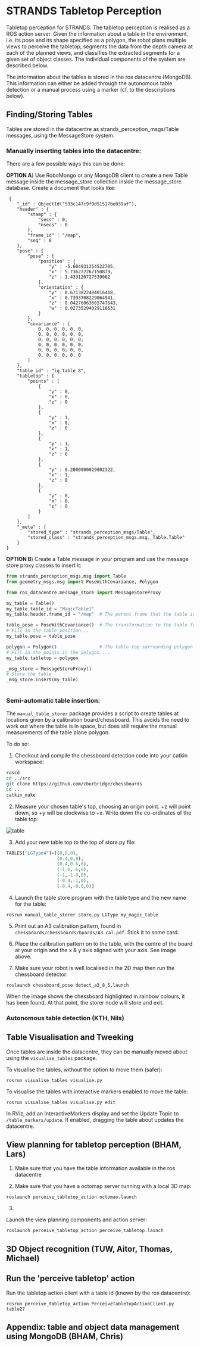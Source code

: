 # STRANDS Tabletop Perception

Tabletop perception for STRANDS. The tabletop perception is realised as a ROS action server. Given the information about a table in the environment, i.e. its pose and its shape specified as a polygon, the robot plans multiple views to perceive the tabletop, segments the data from the depth camera at each of the planned views, and classifies the extracted segments for a given set of object classes. The individual components of the system are described below.

The information about the tables is stored in the ros datacentre (MongoDB). This information can either be added through the autonomous table detection or a manual process using a marker (cf. to the descriptions below). 

## Finding/Storing Tables

Tables are stored in the datacentre as strands_perception_msgs/Table messages, using the MessageStore system. 

### Manually inserting tables into the datacentre:

There are a few possible ways this can be done: 

**OPTION A**) Use RoboMongo or any MongoDB client to create a new Table message inside the message_store collection inside the message_store database.
Create a document that looks like:

```
 {
    "_id" : ObjectId("533c147c9f9d51517be039af"),
    "header" : {
        "stamp" : {
            "secs" : 0,
            "nsecs" : 0
        },
        "frame_id" : "/map",
        "seq" : 0
    },
    "pose" : {
        "pose" : {
            "position" : {
                "y" : -5.604931354522705,
                "x" : 5.736222267150879,
                "z" : 1.433120727539062
            },
            "orientation" : {
                "y" : 0.6713822484016418,
                "x" : 0.7393708229064941,
                "z" : 0.04276063665747643,
                "w" : 0.02735294029116631
            }
        },
        "covariance" : [ 
            0, 0, 0, 0, 0, 0,
			0, 0, 0, 0, 0, 0,
			0, 0, 0, 0, 0, 0,
			0, 0, 0, 0, 0, 0,
			0, 0, 0, 0, 0, 0,
			0, 0, 0, 0, 0, 0
        ]
    },
    "table_id" : "lg_table_8",
    "tabletop" : {
        "points" : [ 
            {
                "y" : 0,
                "x" : 0,
                "z" : 0
            }, 
            {
                "y" : 1,
                "x" : 0,
                "z" : 0
            }, 
            {
                "y" : 1,
                "x" : 1,
                "z" : 0
            }, 
            {
                "y" : 0.2000000029802322,
                "x" : 1,
                "z" : 0
            }, 
            {
                "y" : 0,
                "x" : 0,
                "z" : 0
            }
        ]
    },
    "_meta" : {
        "stored_type" : "strands_perception_msgs/Table",
        "stored_class" : "strands_perception_msgs.msg._Table.Table"
    }
}
```

**OPTION B**) Create a Table message in your program and use the message store proxy classes to insert it:

```python
from strands_perception_msgs.msg import Table
from geometry_msgs.msg import PoseWithCovariance, Polygon

from ros_datacentre.message_store import MessageStoreProxy

my_table = Table()
my_table.table_id = "MagicTable1"
my_table.header.frame_id = "/map"  # The parent frame that the table is in

table_pose = PoseWithCovariance()  # The transformation to the table frame
# Fill in the table position...
my_table.pose = table_pose

polygon = Polygon()                # The table top surrounding polygon in the table frame
# Fill in the points in the polygon....
my_table.tabletop = polygon

_msg_store = MessageStoreProxy()
# Store the table
_msg_store.insert(my_table)
        
```


### Semi-automatic table insertion:
The `manual_table_storer` package provides a script to create tables at locations given by a calibration board/chessboard. This avoids the need to work out where the table is in space, but does still require the manual measurements of the table plane polygon.

To do so:

1) Checkout and compile the chessboard detection code into your catkin workspace:

  ```bash
roscd
cd ../src
git clone https://github.com/cburbridge/chessboards
cd ..
catkin_make
```

2) Measure your chosen table's top, choosing an origin point. +z will point down, so +y will be clockwise to +x. Write down the co-ordinates of the table top:

![table](https://github.com/strands-project/strands_tabletop_perception/raw/hydro-devel/images/tables.png)

3) Add your new table top to the top of store.py file:

```python
TABLES["LGType4"]=[(0,0,0),
                   (0.4,0,0),
                   (0.4,0.6,0),
                   (-1.0,.6,0),
                   (-1,-1.0,0),
                   (-0.4,-1,0),
                   (-0.4,-0.6,0)]
```

4) Launch the table store program with the table type and the new name for the table:

```
rosrun manual_table_storer store.py LGType my_magic_table
```

5) Print out an A3 calibration pattern, found in `chessboards/chessboards/boards/A3 cal.pdf`. Stick it to some card.

6) Place the calibration pattern on to the table, with the centre of the board at your origin and the x & y axis aligned with your axis. See image above.

7) Make sure your robot is well localised in the 2D map then run the chessboard detector:

```
roslaunch chessboard_pose detect_a3_8_5.launch 
```

When the image shows the chessboard highlighted in rainbow colours, it has been found. At that point, the storer node will store and exit.



### Autonomous table detection (KTH, Nils)


## Table Visualisation and Tweeking
Once tables are inside the datacentre, they can be manually moved about using the `visualise_tables` package.

To visualise the tables, without the option to move them (safer):

```
rosrun visualise_tables visualise.py
```

To visualise the tables with interactive markers enabled to move the table:

```
rosrun visualise_tables visualise.py edit
```

In RViz, add an InteractiveMarkers display and set the Update Topic to `/table_markers/update`. If enabled, dragging the table about updates the datacentre.



## View planning for tabletop perception (BHAM, Lars)

1. Make sure that you have the table information available in the ros datacentre

2. Make sure that you have a octomap server running with a local 3D map:
```
roslaunch perceive_tabletop_action octomao.launch
```
3.  
Launch the view planning components and action server:
```
roslaunch perceive_tabletop_action perceive_tabletop.launch
```

## 3D Object recognition (TUW, Aitor, Thomas, Michael) 

## Run the 'perceive tabletop' action

Run the tabletop action client with a table id (known by the ros datacentre):
```
rosrun perceive_tabletop_action PerceiveTabletopActionClient.py table27
```


## Appendix: table and object data management using MongoDB (BHAM, Chris) 
